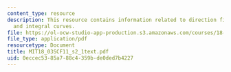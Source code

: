 ```yaml
---
content_type: resource
description: This resource contains information related to direction fields, isoclines,
  and integral curves.
file: https://ol-ocw-studio-app-production.s3.amazonaws.com/courses/18-03sc-differential-equations-fall-2011/0eccec5385a788c4359bde0ded7b4227_MIT18_03SCF11_s2_1text.pdf
file_type: application/pdf
resourcetype: Document
title: MIT18_03SCF11_s2_1text.pdf
uid: 0eccec53-85a7-88c4-359b-de0ded7b4227
---
```

